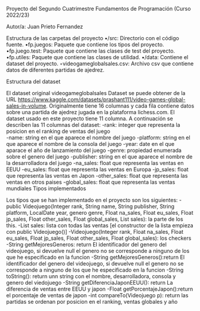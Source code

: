 Proyecto del Segundo Cuatrimestre Fundamentos de Programación (Curso 2022/23)

Autor/a: Juan Prieto Fernandez



Estructura de las carpetas del proyecto
•/src: Directorio con el código fuente.
    •fp.juegos: Paquete que contiene los tipos del proyecto.
    •fp.juego.test: Paquete que contiene las clases de test del proyecto.
    •fp.utiles: Paquete que contiene las clases de utilidad. 
•/data: Contiene el dataset del proyecto.
    ◦videogameglobalsales.csv: Archivo csv que contiene datos de diferentes partidas de ajedrez.

Estructura del dataset

El dataset original videogameglobalsales Dataset se puede obtener de la URL https://www.kaggle.com/datasets/prashant111/video-games-global-sales-in-volume. Originalmente tiene 16 columnas y cada fila contiene datos sobre una partida de ajedrez jugada en la plataforma lichess.com. El dataset usado en este proyecto tiene 11 columna. A continuación se describen las 11 columnas del dataset:
-rank: integer que representa la posicion en el ranking de ventas del juego  
-name: string en el que aparece el nombre del juego 
-platform: string en el que aparece el nombre de la consola del juego 
-year: date en el que aparace el año de lanzamiento del juego
-genre: propiedad enumerada sobre el genero del juego
-publisher: string en el que aparece el nombre de la desarrolladora del juego 
-na_sales: float que representa las ventas en EEUU
-eu_sales: float que representa las ventas en Europa
-jp_sales: float que representa las ventas en Japon
-other_sales: float que representa las ventas en otros paises
-global_sales: float que representa las ventas mundiales
Tipos implementados

Los tipos que se han implementado en el proyecto son los siguientes:
-public Videojuego(Integer rank, String name, String publisher, String platform, LocalDate year,
	genero genre, Float na_sales, Float eu_sales, Float jp_sales, Float other_sales, Float global_sales,
	List<Float> sales): la parte de los this.
-List<Float> sales: lista con todas las ventas [el constructor de la lista empieza con public Videojuego()]
-Videojuego(Integer rank, Float na_sales, Float eu_sales, Float jp_sales, Float other_sales, Float global_sales): los checkers
-String getMejoresGeneros: return El identificador del genero del videojuego, si devuelve null el genero no se corresponde a ninguno de los que he especificado en la funcion
-String getMejoresGeneros():return El identificador del genero del videojuego, si devuelve null el genero no se corresponde a ninguno de los que he especificado en la funcion
-String toString(): return unn string con el nombre, desarrolladora, consola y genero del viedojuego
-String getDiferenciaJaponEEUU(): return La diferencia de ventas entre EEUU y japon
-Float getPorcentajeJapon():return el porcentaje de ventas de japon
-int compareTo(Videojuego p): return las partidas se ordenan por posicion en el ranking, ventas globales y año